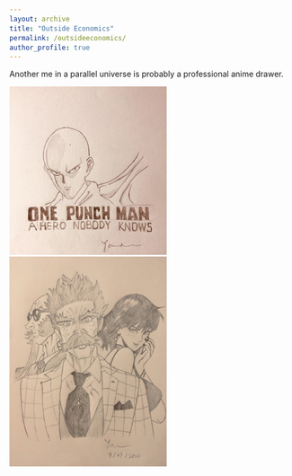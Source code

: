 ```yaml
---
layout: archive
title: "Outside Economics"
permalink: /outsideeconomics/
author_profile: true
---
```


Another me in a parallel universe is probably a professional anime drawer.

<img src="../images/onepunch.jpg" width="280"> 

<img src="../images/superhero.jpg" width="280">
